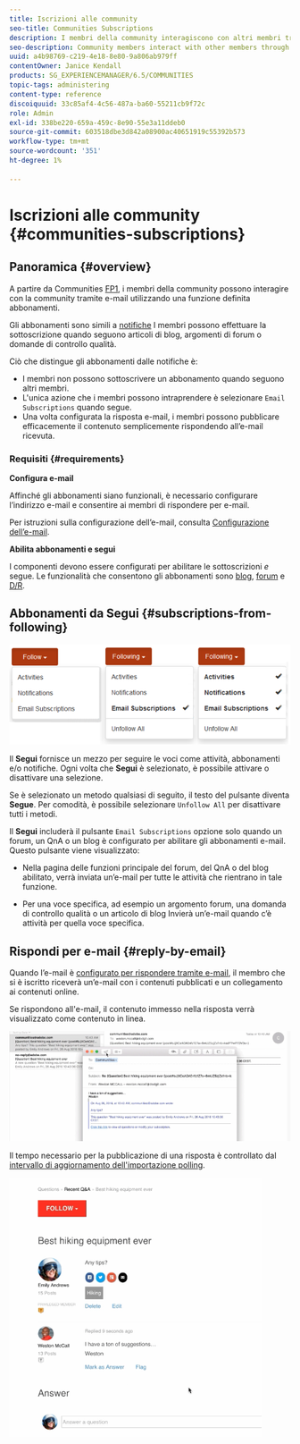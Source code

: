 ```yaml
---
title: Iscrizioni alle community
seo-title: Communities Subscriptions
description: I membri della community interagiscono con altri membri tramite e-mail
seo-description: Community members interact with other members through email
uuid: a4b98769-c219-4e18-8e80-9a806ab979ff
contentOwner: Janice Kendall
products: SG_EXPERIENCEMANAGER/6.5/COMMUNITIES
topic-tags: administering
content-type: reference
discoiquuid: 33c85af4-4c56-487a-ba60-55211cb9f72c
role: Admin
exl-id: 338be220-659a-459c-8e90-55e3a11ddeb0
source-git-commit: 603518dbe3d842a08900ac40651919c55392b573
workflow-type: tm+mt
source-wordcount: '351'
ht-degree: 1%

---
```


# Iscrizioni alle community {#communities-subscriptions}

## Panoramica {#overview}

A partire da Communities [FP1](deploy-communities.md#latestfeaturepack), i membri della community possono interagire con la community tramite e-mail utilizzando una funzione definita abbonamenti.

Gli abbonamenti sono simili a [notifiche](notifications.md) I membri possono effettuare la sottoscrizione quando seguono articoli di blog, argomenti di forum o domande di controllo qualità.

Ciò che distingue gli abbonamenti dalle notifiche è:

* I membri non possono sottoscrivere un abbonamento quando seguono altri membri.
* L&#39;unica azione che i membri possono intraprendere è selezionare `Email Subscriptions` quando segue.
* Una volta configurata la risposta e-mail, i membri possono pubblicare efficacemente il contenuto semplicemente rispondendo all’e-mail ricevuta.

### Requisiti {#requirements}

**Configura e-mail**

Affinché gli abbonamenti siano funzionali, è necessario configurare l’indirizzo e-mail e consentire ai membri di rispondere per e-mail.

Per istruzioni sulla configurazione dell’e-mail, consulta [Configurazione dell’e-mail](email.md).

**Abilita abbonamenti e segui**

I componenti devono essere configurati per abilitare le sottoscrizioni *e* segue. Le funzionalità che consentono gli abbonamenti sono [blog](blog-feature.md), [forum](forum.md) e [D/R](working-with-qna.md).

## Abbonamenti da Segui {#subscriptions-from-following}

![abbonamento-segue](assets/subscription-following.png)

Il **Segui** fornisce un mezzo per seguire le voci come attività, abbonamenti e/o notifiche. Ogni volta che **Segui** è selezionato, è possibile attivare o disattivare una selezione.

Se è selezionato un metodo qualsiasi di seguito, il testo del pulsante diventa **Segue**. Per comodità, è possibile selezionare `Unfollow All` per disattivare tutti i metodi.

Il **Segui** includerà il pulsante `Email Subscriptions` opzione solo quando un forum, un QnA o un blog è configurato per abilitare gli abbonamenti e-mail. Questo pulsante viene visualizzato:

* Nella pagina delle funzioni principale del forum, del QnA o del blog abilitato, verrà inviata un’e-mail per tutte le attività che rientrano in tale funzione.

* Per una voce specifica, ad esempio un argomento forum, una domanda di controllo qualità o un articolo di blog Invierà un’e-mail quando c’è attività per quella voce specifica.

## Rispondi per e-mail {#reply-by-email}

Quando l’e-mail è [configurato per rispondere tramite e-mail](email.md#configure-polling-importer), il membro che si è iscritto riceverà un’e-mail con i contenuti pubblicati e un collegamento ai contenuti online.

Se rispondono all&#39;e-mail, il contenuto immesso nella risposta verrà visualizzato come contenuto in linea.

![risposta e-mail](assets/email-reply.png)

Il tempo necessario per la pubblicazione di una risposta è controllato dal [intervallo di aggiornamento dell&#39;importazione polling](email.md#configure-polling-importer).

![Controllo qualità](assets/qa.png)
